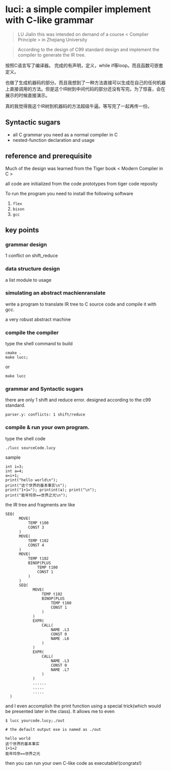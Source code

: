 # **luci**: a simple compiler implement with C-like grammar

> LU Jialin this was intended on demand of a course < Complier Principle > in Zhejiang University

> According to the design of C99 standard design and implement the compiler to generate the IR tree.

按照C语言写了编译器。 完成的有声明，定义，while if等loop。而且函数可嵌套定义。

也做了生成机器码的部分。而且我想到了一种方法直接可以生成在自己的任何机器上直接调用的方法。但是这个IR树到中间代码的部分还没有写完。为了惊喜，会在展示的时候直接演示。

真的我觉得我这个IR树到机器码的方法超级牛逼。等写完了一起再传一份。

## Syntactic sugars

- all C grammar you need as a normal compiler in C
- nested-function declaration and usage

## reference and prerequisite

Much of the design was learned from the Tiger book < Modern Complier in C >

all code are initialized from the code prototypes from tiger code reposity

To run the program you need to install the following software

1. `flex`
2. `bison`
3. `gcc`

## key points

### grammar design

1 conflict on shift_reduce

### data structure design

a list module to usage

### simulating an abstract machienranslate

write a program to translate IR tree to C source code and compile it with gcc.

a very robust abstract machine

### compile the compiler

type the shell command to build

```
cmake .
make lucc;
```

or

```
make lucc
```

### grammar and Syntactic sugars

there are only 1 shift and reduce error. designed according to the c99 standard.

```
parser.y: conflicts: 1 shift/reduce
```

### compile & run your own program.

type the shell code

```
./lucc sourceCode.lucy
```

sample

```
int i=3;
int a=4;
a=i+1;
print("hello world\n");
print("这个世界的基本事实\n");
print("1+1="); printint(a); print("\n");
print("能年玲奈==世界之光\n");
```

the IR tree and fragments are like

```
SEQ(
      MOVE(
          TEMP t100
          CONST 3
      )
      MOVE(
          TEMP t102
          CONST 4
      )
      MOVE(
          TEMP t102
          BINOP(PLUS
              TEMP t100
              CONST 1
          )
      )
      SEQ(
            MOVE(
                TEMP t102
                BINOP(PLUS
                    TEMP t100
                    CONST 1
                )
            )
            EXPR(
                CALL(
                    NAME .L3
                    CONST 0
                    NAME .L6
                )
            )
            EXPR(
                CALL(
                    NAME .L3
                    CONST 0
                    NAME .L7
                )
            )
            ......
            .....
            .....
  )
```

and I even accomplish the print function using a special trick(which would be presented later in the class). It allows me to even

```
$ lucc yourcode.lucy;./out

# the default output exe is named as ./out

hello world
这个世界的基本事实
1+1=2
能年玲奈==世界之光
```

then you can run your own C-like code as executable!(congrats!)
